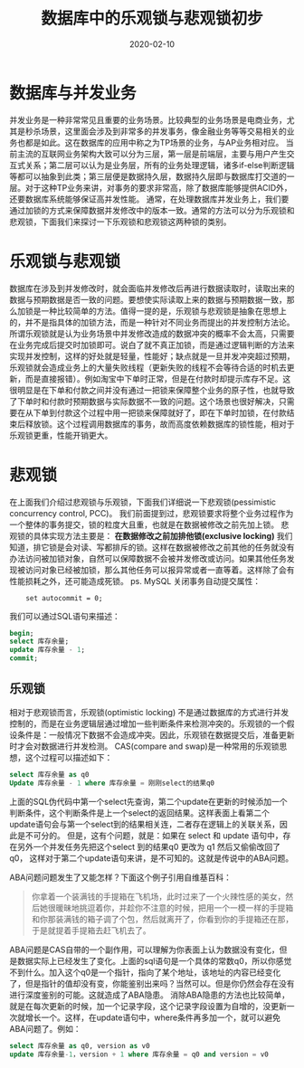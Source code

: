﻿---
title: 数据库中的乐观锁与悲观锁初步
category: Chinese
date: 2020-02-10
tags:
  - database
  - software-engineering
---

# 数据库与并发业务
并发业务是一种非常常见且重要的业务场景。比较典型的业务场景是电商业务，尤其是秒杀场景，这里面会涉及到非常多的并发事务，像金融业务等等交易相关的业务也都是如此。这在数据库的应用中称之为TP场景的业务，与AP业务相对应。
当前主流的互联网业务架构大致可以分为三层，第一层是前端层，主要与用户产生交互式关系；第二层可以认为是业务层，所有的业务处理逻辑，诸多if-else判断逻辑等都可以抽象到此类；第三层便是数据持久层，数据持久层即与数据库打交道的一层。对于这种TP业务来讲，对事务的要求非常高，除了数据库能够提供ACID外，还要数据库系统能够保证高并发性能。
通常，在处理数据库并发业务上，我们要通过加锁的方式来保障数据并发修改中的版本一致。通常的方法可以分为乐观锁和悲观锁，下面我们来探讨一下乐观锁和悲观锁这两种锁的类别。
# 乐观锁与悲观锁
数据库在涉及到并发修改时，就会面临并发修改后再进行数据读取时，读取出来的数据与预期数据是否一致的问题。要想使实际读取上来的数据与预期数据一致，那么加锁是一种比较简单的方法。值得一提的是，乐观锁与悲观锁是抽象在思想上的，并不是指具体的加锁方法，而是一种针对不同业务而提出的并发控制方法论。
所谓乐观锁就是认为业务场景中并发修改造成的数据冲突的概率不会太高，只需要在业务完成后提交时加锁即可。说白了就不真正加锁，而是通过逻辑判断的方法来实现并发控制，这样的好处就是轻量，性能好；缺点就是一旦并发冲突超过预期，乐观锁就会造成业务上的大量失败线程（更新失败的线程不会等待合适的时机去更新，而是直接报错）。例如淘宝中下单时正常，但是在付款时却提示库存不足。这很明显是在下单和付款之间并没有通过一把锁来保障整个业务的原子性，也就导致了下单时和付款时预期数据与实际数据不一致的问题。这个场景也很好解决，只需要在从下单到付款这个过程中用一把锁来保障就好了，即在下单时加锁，在付款结束后释放锁。这个过程调用数据库的事务，故而高度依赖数据库的锁性能，相对于乐观锁更重，性能开销更大。
# 悲观锁
在上面我们介绍过悲观锁与乐观锁，下面我们详细说一下悲观锁(pessimistic concurrency control, PCC)。
我们前面提到过，悲观锁要求将整个业务过程作为一个整体的事务提交，锁的粒度大且重，也就是在数据被修改之前先加上锁。
悲观锁的具体实现方法主要是：
**在数据修改之前加排他锁(exclusive locking)**
我们知道，排它锁是会对读、写都排斥的锁。这样在数据被修改之前其他的任务就没有办法访问被加锁对象，自然可以保障数据不会被并发修改或访问。如果其他任务发现被访问对象已经被加锁，那么其他任务可以报异常或者一直等着。这样除了会有性能损耗之外，还可能造成死锁。
ps. MySQL 关闭事务自动提交属性：
                
        set autocommit = 0;

我们可以通过SQL语句来描述：
```sql
begin;
select 库存余量;
update 库存余量 - 1;
commit;
```
## 乐观锁
相对于悲观锁而言，乐观锁(optimistic locking) 不是通过数据库的方式进行并发控制的，而是在业务逻辑层通过增加一些判断条件来检测冲突的。乐观锁的一个假设条件是：一般情况下数据不会造成冲突。因此，乐观锁在数据提交后，准备更新时才会对数据进行并发检测。
CAS(compare and swap)是一种常用的乐观锁思想，这个过程可以描述如下：

```sql
select 库存余量 as q0
Update 库存余量 - 1 where 库存余量 = 刚刚select的结果q0
```
上面的SQL伪代码中第一个select先查询，第二个update在更新的时候添加一个判断条件，这个判断条件是上一个select的返回结果。这样表面上看第二个update语句会与第一个select到的结果相关连，二者存在逻辑上的关联关系，因此是不可分的。
但是，这有个问题，就是：如果在 select 和 update 语句中，存在另外一个并发任务先把这个select 到的结果q0 更改为 q1 然后又偷偷改回了q0， 这样对于第二个update语句来讲，是不可知的。这就是传说中的ABA问题。

ABA问题问题发生了又能怎样？下面这个例子引用自维基百科：
>你拿着一个装满钱的手提箱在飞机场，此时过来了一个火辣性感的美女，然后她很暖昧地挑逗着你，并趁你不注意的时候，把用一个一模一样的手提箱和你那装满钱的箱子调了个包，然后就离开了，你看到你的手提箱还在那，于是就提着手提箱去赶飞机去了。

ABA问题是CAS自带的一个副作用，可以理解为你表面上认为数据没有变化，但是数据实际上已经发生了变化。上面的sql语句是一个具体的常数q0，所以你感觉不到什么。加入这个q0是一个指针，指向了某个地址，该地址的内容已经变化了，但是指针的值却没有变，你能鉴别出来吗？当然可以。但是你仍然会存在没有进行深度鉴别的可能。这就造成了ABA隐患。
消除ABA隐患的方法也比较简单，就是在每次更新的时候，加一个记录字段，这个记录字段设置为自增的，没更新一次就增长一个。这样，在update语句中，where条件再多加一个，就可以避免ABA问题了。例如：

```sql
select 库存余量 as q0, version as v0
update 库存余量-1，version + 1 where 库存余量 = q0 and version = v0
```
